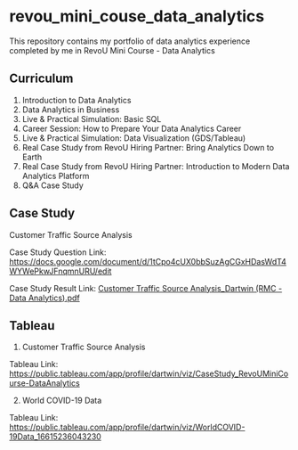 # revou_mini_couse_data_analytics

This repository contains my portfolio of data analytics experience completed by me in RevoU Mini Course - Data Analytics

## Curriculum
1. Introduction to Data Analytics
2. Data Analytics in Business
3. Live & Practical Simulation: Basic SQL
4. Career Session: How to Prepare Your Data Analytics Career
5. Live & Practical Simulation: Data Visualization (GDS/Tableau)
6. Real Case Study from RevoU Hiring Partner: Bring Analytics Down to Earth
7. Real Case Study from RevoU Hiring Partner: Introduction to Modern Data Analytics Platform
8. Q&A Case Study

## Case Study
Customer Traffic Source Analysis

Case Study Question Link: https://docs.google.com/document/d/1tCpo4cUX0bbSuzAgCGxHDasWdT4WYWePkwJFnqmnURU/edit

Case Study Result Link: [Customer Traffic Source Analysis_Dartwin (RMC - Data Analytics).pdf](https://github.com/dartwinshu/revou_mini_couse_data_analytics/files/9647117/Customer.Traffic.Source.Analysis_Dartwin.RMC.-.Data.Analytics.pdf)

## Tableau
1. Customer Traffic Source Analysis

Tableau Link: https://public.tableau.com/app/profile/dartwin/viz/CaseStudy_RevoUMiniCourse-DataAnalytics

2. World COVID-19 Data

Tableau Link: https://public.tableau.com/app/profile/dartwin/viz/WorldCOVID-19Data_16615236043230
